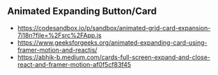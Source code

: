 ## Animated Expanding Button/Card
- https://codesandbox.io/p/sandbox/animated-grid-card-expansion-7i18n?file=%2Fsrc%2FApp.js
- https://www.geeksforgeeks.org/animated-expanding-card-using-framer-motion-and-reactjs/
- https://abhik-b.medium.com/cards-full-screen-expand-and-close-react-and-framer-motion-af0f5cf83f45
